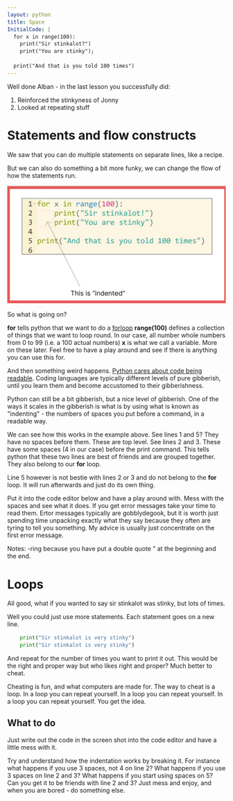 ```yaml
---
layout: python
title: Space
InitialCode: |
  for x in range(100):
    print("Sir stinkalot?")
    print("You are stinky");

  print("And that is you told 100 times") 
---
```

Well done Alban - in the last lesson you successfully did:
1. Reinforced the stinkyness of Jonny
2. Looked at repeating stuff

# Statements and flow constructs
We saw that you can do multiple statements on separate lines, like a recipe.

But we can also do something a bit more funky, we can change the flow of how the statements run. 

![A forloop and indentation command broken down](../assets/forloop.jpg)

So what is going on?

__for__ tells python that we want to do a [forloop](https://wiki.python.org/moin/ForLoop)
__range(100)__ defines a collection of things that we want to loop round. In our case, all number whole numbers from 0 to 99 (i.e. a 100 actual numbers)
__x__ is what we call a variable. More on these later. Feel free to have a play around and see if there is anything you can use this for.

And then something weird happens. [Python cares about code being readable](https://peps.python.org/pep-0020/#the-zen-of-python). Coding languages are typically different levels of pure gibberish, until you learn them and become accustomed to their gibberishness.

Python can still be a bit gibberish, but a nice level of gibberish. One of the ways it scales in the gibberish is what is by using what is known as "indenting" - the numbers of spaces you put before a command, in a readable way.

We can see how this works in the example above. See lines 1 and 5? They have no spaces before them. These are top level.
See lines 2 and 3. These have some spaces (4 in our case) before the print command. This tells python that these two lines are best of friends and are grouped together. They also belong to our __for__ loop.

Line 5 however is not bestie with lines 2 or 3 and do not belong to the __for__ loop. It will run afterwards and just do its own thing.

Put it into the code editor below and have a play around with. Mess with the spaces and see what it does. If you get error messages take your time to read them. Ertor messages typically are gobblydegook, but it is worth just spending time unpacking exactly what they say because they often are tyring to tell you something. My advice is usually just concentrate on the first error message.

Notes:
-ring because you have put a double quote " at the beginning and the end.

# Loops
All good, what if you wanted to say sir stinkalot was stinky, but lots of times.

Well you could just use more statements. Each statement goes on a new line. 

~~~python
    print("Sir stinkalot is very stinky")
    print("Sir stinkalot is very stinky")
~~~

And repeat for the number of times you want to print it out. This would be the right and proper way but who likes right and proper? Much better to cheat.

Cheating is fun, and what computers are made for. The way to cheat is a loop. In a loop you can repeat yourself. In a loop you can repeat yourself. In a loop you can repeat yourself. You get the idea.


## What to do

Just write out the code in the screen shot into the code editor and have a little mess with it. 

Try and understand how the indentation works by breaking it. For instance what happens if you use 3 spaces, not 4 on line 2? What happens if you use 3 spaces on line 2 and 3? What happens if you start using spaces on 5? Can you get it to be friends with line 2 and 3? Just mess and enjoy, and when you are bored - do something else.